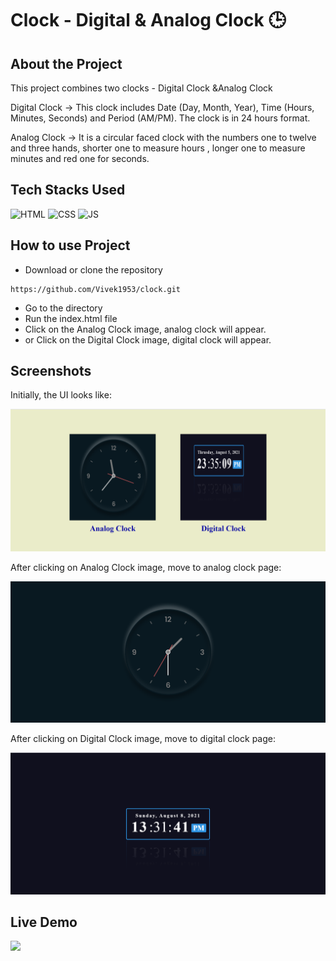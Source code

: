 # Clock - Digital & Analog Clock  :clock3: 

## About the Project
This project combines two clocks - Digital Clock &Analog Clock

Digital Clock -> This clock includes Date (Day, Month, Year), Time (Hours, Minutes, Seconds) and Period (AM/PM). The clock is in 24 hours format.

Analog Clock -> It is a circular faced clock with the numbers one to twelve and three hands, shorter one to measure hours , longer one to measure minutes and red one for seconds.

## Tech Stacks Used

![HTML](https://img.shields.io/badge/html5%20-%23E34F26.svg?&style=for-the-badge&logo=html5&logoColor=white)
![CSS](https://img.shields.io/badge/css3%20-%231572B6.svg?&style=for-the-badge&logo=css3&logoColor=white)
![JS](https://img.shields.io/badge/javascript%20-%23323330.svg?&style=for-the-badge&logo=javascript&logoColor=%23F7DF1E)


## How to use Project


- Download or clone the repository

```
https://github.com/Vivek1953/clock.git
```

- Go to the directory
- Run the index.html file
- Click on the Analog Clock image, analog clock will appear.
- or Click on the Digital Clock image, digital clock will appear.

## Screenshots

Initially, the UI looks like:

<img src="./Screenshots/ss3.png" />

After clicking on Analog Clock image, move to analog clock page:

<img src="./Screenshots/ss1.png" />

After clicking on Digital Clock image, move to digital clock page:

<img src="./Screenshots/ss2.png" />

## Live Demo

<img src="./Screenshots/demo.gif" />